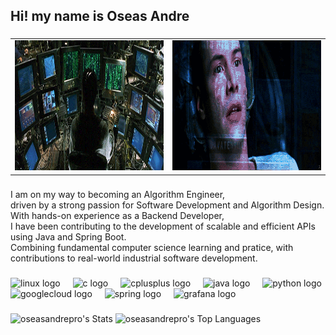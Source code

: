 <h2 align="left">Hi! my name is Oseas Andre</h2>

###

<table border="0">
  <tr><td><img width="300px" height="208px" src="Ezef.gif" /></td><td><img width="300px" height="208px" src="Neo_Matrix-gif.gif" /></tr>
</table>

###

<p align="left">
  I am on my way to becoming an Algorithm Engineer, <br>
  driven by a strong passion for Software Development and Algorithm Design.<br>
  With hands-on experience as a Backend Developer, <br>
  I have been contributing to the development of scalable and efficient APIs using Java and Spring Boot.<br>
  Combining fundamental computer science learning and pratice, with contributions to real-world industrial software development.
</p>
  
###

<div align="left">
  <img src="https://skillicons.dev/icons?i=linux" height="40" alt="linux logo"  />
  <img width="12" />
  <img src="https://cdn.jsdelivr.net/gh/devicons/devicon/icons/c/c-original.svg" height="40" alt="c logo"  />
  <img width="12" />
  <img src="https://cdn.jsdelivr.net/gh/devicons/devicon/icons/cplusplus/cplusplus-original.svg" height="40" alt="cplusplus logo"  />
  <img width="12" />
  <img src="https://cdn.jsdelivr.net/gh/devicons/devicon/icons/java/java-original.svg" height="40" alt="java logo"  />
  <img width="12" />
  <img src="https://cdn.jsdelivr.net/gh/devicons/devicon/icons/python/python-original.svg" height="40" alt="python logo"  />
  <img src="https://cdn.jsdelivr.net/gh/devicons/devicon/icons/googlecloud/googlecloud-original.svg" height="40" alt="googlecloud logo"  />
  <img width="12" />
  <img src="https://cdn.jsdelivr.net/gh/devicons/devicon/icons/spring/spring-original.svg" height="40" alt="spring logo"  />
  <img width="12" />
  <img src="https://cdn.jsdelivr.net/gh/devicons/devicon/icons/grafana/grafana-original.svg" height="40" alt="grafana logo"  />
</div>

###
###

![oseasandrepro's Stats](https://github-readme-stats.vercel.app/api?username=oseasandrepro&theme=vue-dark&show_icons=true&hide_border=true&count_private=true)
![oseasandrepro's Top Languages](https://github-readme-stats.vercel.app/api/top-langs/?username=oseasandrepro&theme=vue-dark&show_icons=true&hide_border=true&layout=compact)

